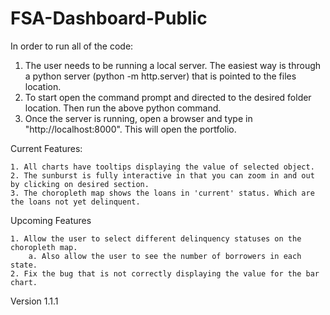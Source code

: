 # FSA-Dashboard-Public

In order to run all of the code:

1. The user needs to be running a local server. The easiest way is through a python server (python -m http.server) that is pointed to the files location.
2. To start open the command prompt and directed to the desired folder location. Then run the above python command.
3. Once the server is running, open a browser and type in "http://localhost:8000". This will open the portfolio.

Current Features:
	
	1. All charts have tooltips displaying the value of selected object.
	2. The sunburst is fully interactive in that you can zoom in and out by clicking on desired section.
	3. The choropleth map shows the loans in 'current' status. Which are the loans not yet delinquent.
	
	
Upcoming Features
	
	1. Allow the user to select different delinquency statuses on the choropleth map.
		a. Also allow the user to see the number of borrowers in each state.
	2. Fix the bug that is not correctly displaying the value for the bar chart.
	



Version 1.1.1
